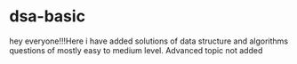 # dsa-basic
hey everyone!!!Here i have added solutions of data structure and algorithms questions of mostly easy to medium level. Advanced topic not added 
